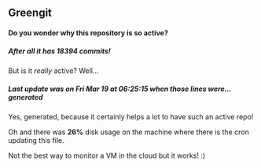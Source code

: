 ## Greengit

#### Do you wonder why this repository is so active?

##### After all it has 18394 commits!

But is it *really* active? Well...

##### Last update was on Fri Mar 19 at 06:25:15 when those lines were... generated

Yes, generated, because it certainly helps a lot to have such an active repo!

Oh and there was **26%** disk usage on the machine
where there is the cron updating this file.

Not the best way to monitor a VM in the cloud but it works! :)
